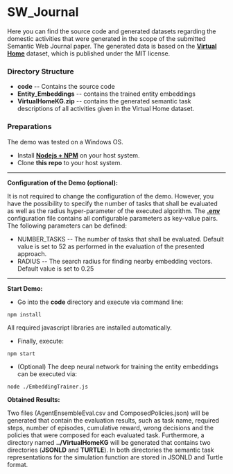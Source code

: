 # SW_Journal
Here you can find the source code and generated datasets regarding the domestic activities that were generated in the scope of the submitted Semantic Web Journal paper. The generated data is based on the **[Virtual Home](https://github.com/xavierpuigf/virtualhome)** dataset, which is published under the MIT license.

### Directory Structure
* **code** -- Contains the source code
* **Entity_Embeddings** -- contains the trained entity embeddings
* **VirtualHomeKG.zip** -- contains the generated semantic task descriptions of all activities given in the Virtual Home dataset.

### Preparations
The demo was tested on a Windows OS.

* Install **[Nodejs + NPM](https://nodejs.org/en/download/)** on your host system.
* Clone **this repo** to your host system.

---

__Configuration of the Demo (optional):__

It is not required to change the configuration of the demo. However, you have the possibility to specify the number of tasks that shall be evaluated as well as the radius hyper-parameter of the executed algorithm. The **[.env](code/.env)** configuration file contains all configurable parameters as key-value pairs. The following parameters can be defined:
* NUMBER_TASKS -- The number of tasks that shall be evaluated. Default value is set to 52 as performed in the evaluation of the presented approach. 
* RADIUS -- The search radius for finding nearby embedding vectors. Default value is set to 0.25

---

__Start Demo:__ 
* Go into the **code** directory and execute via command line: 
``` console
npm install
```
All required javascript libraries are installed automatically.

* Finally, execute:
``` console
npm start 
```

* (Optional) The deep neural network for training the entity embeddings can be executed via:
``` console
node ./EmbeddingTrainer.js
```

__Obtained Results:__
 
Two files (AgentEnsembleEval.csv and ComposedPolicies.json) will be generated that contain the evaluation results, such as task name, required steps, number of episodes, cumulative reward, wrong decisions and the policies that were composed for each evaluated task. Furthermore, a directory named **../VirtualHomeKG** will be generated that contains two directories (**JSONLD** and **TURTLE**). In both directories the semantic task representations for the simulation function are stored in JSONLD and Turtle format.


